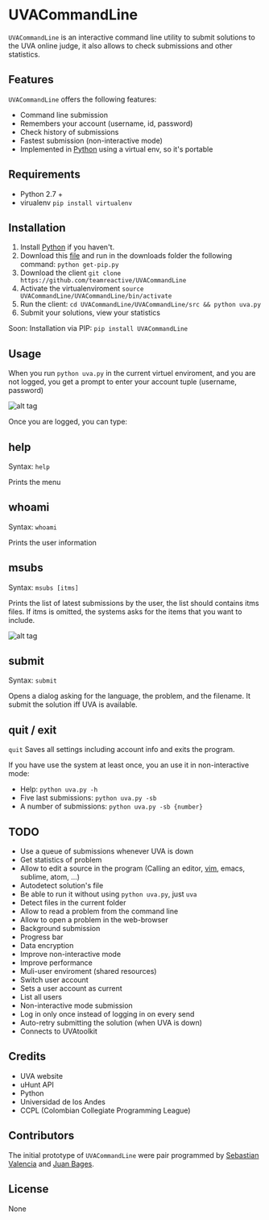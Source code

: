 UVACommandLine
==============
`UVACommandLine` is an interactive command line utility to submit solutions to the UVA online judge, it also allows to check submissions and other statistics.

## Features

`UVACommandLine` offers the following features:

 * Command line submission
 * Remembers your account (username, id, password)
 * Check history of submissions
 * Fastest submission (non-interactive mode)
 * Implemented in [Python](https://www.python.org/) using a virtual env, so it's portable
 
## Requirements

- Python 2.7 +
- virualenv `pip install virtualenv`

## Installation

1.  Install [Python](https://www.python.org/) if you haven't.
2.  Download this [file](https://raw.githubusercontent.com/teamreactive/UVACommandLine/master/UVACommandLine/src/get-pip.py) and run in the downloads folder the following command: `python get-pip.py`
3. Download the client `git clone https://github.com/teamreactive/UVACommandLine`
4. Activate the virtualenviroment `source UVACommandLine/UVACommandLine/bin/activate`
4. Run the client: `cd UVACommandLine/UVACommandLine/src && python uva.py`
5. Submit your solutions, view your statistics

Soon: Installation via PIP: `pip install UVACommandLine`
 
## Usage

When you run `python uva.py` in the current virtuel enviroment, and you are not logged, you get a prompt to enter your account tuple (username, password)
    
![alt tag](https://raw.githubusercontent.com/teamreactive/UVACommandLine/master/UVACommandLine/docs/Main_page.png)

Once you are logged, you can type:




help
-------------
Syntax: `help`

Prints the menu 

whoami
-----------
Syntax: `whoami`

Prints the user information

msubs
-----------
Syntax: `msubs [itms]`

Prints the list of latest submissions by the user, the list should contains itms files. If itms is omitted, the systems asks for the items that you want to include.

![alt tag](https://raw.githubusercontent.com/teamreactive/UVACommandLine/master/UVACommandLine/docs/Table.png)

submit
----
Syntax: `submit`

Opens a dialog asking for the language, the problem, and the filename. It submit the solution iff UVA is available.

quit / exit
-----------
`quit`
Saves all settings including account info and exits the program.

If you have use the system at least once, you an use it in non-interactive mode:

* Help: `python uva.py -h`
* Five last submissions: `python uva.py -sb`
* A number of submissions: `python uva.py -sb {number}`

## TODO
- Use a queue of submissions whenever UVA is down
- Get statistics of problem
- Allow to edit a source in the program (Calling an editor, [vim](http://stackoverflow.com/questions/6309587/call-up-an-editor-vim-from-a-python-script), emacs, sublime, atom, ...)
- Autodetect solution's file
- Be able to run it without using `python uva.py`, just `uva`
- Detect files in the current folder
- Allow to read a problem from the command line
- Allow to open a problem in the web-browser
- Background submission
- Progress bar
- Data encryption
- Improve non-interactive mode
- Improve performance
- Muli-user enviroment (shared resources)
- Switch user account
- Sets a user account as current
- List all users
- Non-interactive mode submission
- Log in only once instead of logging in on every send
- Auto-retry submitting the solution (when UVA is down)
- Connects to UVAtoolkit

## Credits
- UVA website
- uHunt API
- Python
- Universidad de los Andes
- CCPL (Colombian Collegiate Programming League)

## Contributors

The initial prototype of `UVACommandLine` were pair programmed by [Sebastian Valencia](https://github.com/scvalencia) and [Juan Bages](https://github.com/jcbages). 

## License

None



